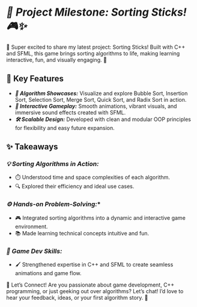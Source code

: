 # ***🚀 Project Milestone: Sorting Sticks! 🎮✨***

🌟 Super excited to share my latest project: Sorting Sticks! Built with C++ and SFML, this game brings sorting algorithms to life, making learning interactive, fun, and visually engaging. 🎉

## **🎯 Key Features**
- ***🧩 Algorithm Showcases:*** Visualize and explore Bubble Sort, Insertion Sort, Selection Sort, Merge Sort, Quick Sort, and Radix Sort in action.
- ***🎨 Interactive Gameplay:*** Smooth animations, vibrant visuals, and immersive sound effects created with SFML.
- ***🛠️ Scalable Design:*** Developed with clean and modular OOP principles for flexibility and easy future expansion.

## **✨ Takeaways**
### *💡 Sorting Algorithms in Action:*
- ⏱️ Understood time and space complexities of each algorithm.
- 🔍 Explored their efficiency and ideal use cases.
### *⚙️ Hands-on Problem-Solving:**
- 🎮 Integrated sorting algorithms into a dynamic and interactive game environment.
- 📚 Made learning technical concepts intuitive and fun.
### *🎨 Game Dev Skills:*
- 🖌️ Strengthened expertise in C++ and SFML to create seamless animations and game flow.

💬 Let’s Connect!
Are you passionate about game development, C++ programming, or just geeking out over algorithms? Let’s chat! I’d love to hear your feedback, ideas, or your first algorithm story. 🌟


